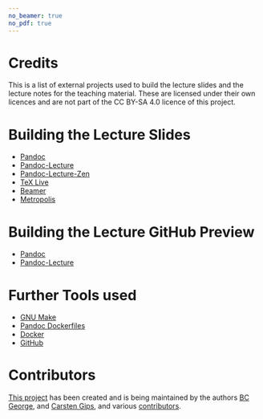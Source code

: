 ```yaml
---
no_beamer: true
no_pdf: true
---
```


# Credits

This is a list of external projects used to build the lecture slides and the lecture
notes for the teaching material. These are licensed under their own licences and are
not part of the CC BY-SA 4.0 licence of this project.

# Building the Lecture Slides

-   [Pandoc](https://github.com/jgm/pandoc)
-   [Pandoc-Lecture](https://github.com/cagix/pandoc-lecture)
-   [Pandoc-Lecture-Zen](https://github.com/cagix/pandoc-lecture-zen)
-   [TeX Live](http://tug.org/texlive/)
-   [Beamer](https://github.com/josephwright/beamer)
-   [Metropolis](https://github.com/matze/mtheme)

# Building the Lecture GitHub Preview

-   [Pandoc](https://github.com/jgm/pandoc)
-   [Pandoc-Lecture](https://github.com/cagix/pandoc-lecture)

# Further Tools used

-   [GNU Make](https://www.gnu.org/software/make/)
-   [Pandoc Dockerfiles](https://github.com/pandoc/dockerfiles)
-   [Docker](https://www.docker.com/)
-   [GitHub](https://github.com/)

# Contributors

[This project](https://github.com/Compiler-CampusMinden/CB-Vorlesung-Master) has
been created and is being maintained by the authors [BC
George](https://github.com/bcg7), and [Carsten Gips](https://github.com/cagix), and
various
[contributors](https://github.com/Compiler-CampusMinden/CB-Vorlesung-Master/graphs/contributors).
